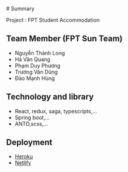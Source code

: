 ‌# Summary​

Project : FPT Student Accommodation

## Team Member (FPT Sun Team)

- Nguyễn Thành Long
- Hà Văn Quang
- Phạm Duy Phương
- Trương Văn Dũng
- Đào Mạnh Hùng



## Technology and library

- React, redux, saga, typescripts,...
- Spring boot,...
- ANTD,scss,...

## Deployment

- [Heroku](deployment/heroku.md)
- [Netlify](deployment/netlify.md)


